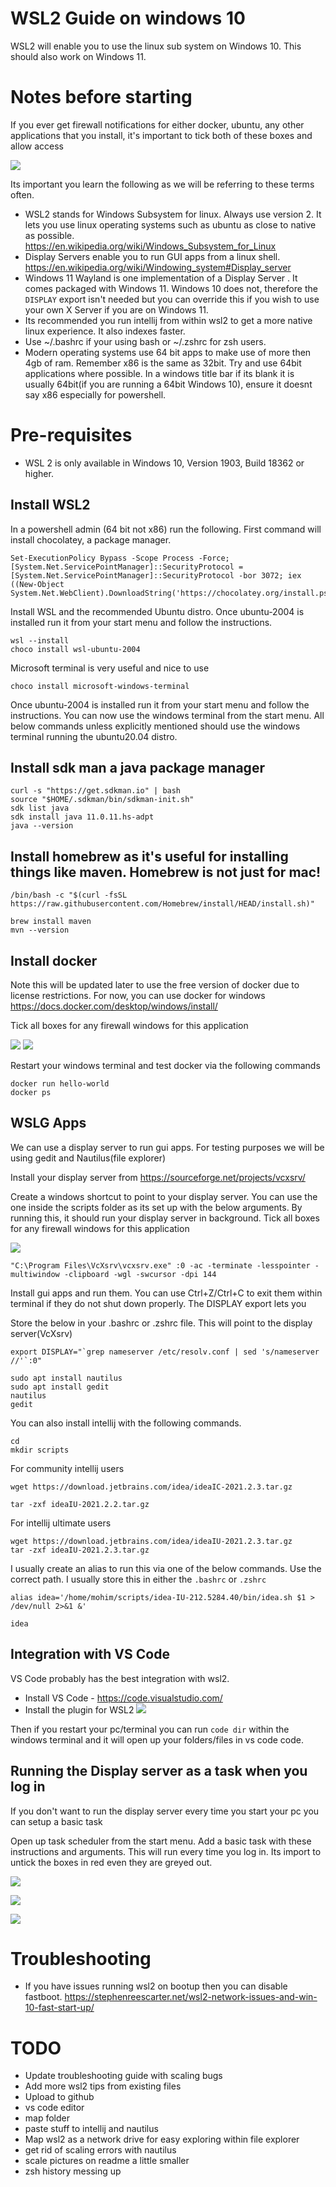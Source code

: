 # WSL2 Guide on windows 10

WSL2 will enable you to use the linux sub system on Windows 10. This should also work on Windows 11.

# Notes before starting

If you ever get firewall notifications for either docker, ubuntu, any other applications that you install, it's important to tick both of these boxes and allow access

![](images/firewall.png)

Its important you learn the following as we will be referring  to these terms often.
 
- WSL2 stands for Windows Subsystem for linux. Always use version 2. It lets you use linux operating systems such as ubuntu as close to native as possible. https://en.wikipedia.org/wiki/Windows_Subsystem_for_Linux
- Display Servers enable you to run GUI apps from a linux shell. https://en.wikipedia.org/wiki/Windowing_system#Display_server
- Windows 11 Wayland is one implementation of a Display Server . It comes packaged with Windows 11. Windows 10 does not, therefore the `DISPLAY` export isn't needed but you can override this if you wish to use your own X Server if you are on Windows 11.
- Its recommended you run intellij from within wsl2 to get a more native linux experience. It also indexes faster. 
- Use ~/.bashrc if your using bash or ~/.zshrc for zsh users.
- Modern operating systems use 64 bit apps to make use of more then 4gb of ram. Remember x86 is the same as 32bit. Try and use 64bit applications where possible. In a windows title bar if its blank it is usually 64bit(if you are running a 64bit Windows 10), ensure it doesnt say x86 especially for powershell.

# Pre-requisites 
- WSL 2 is only available in Windows 10, Version 1903, Build 18362 or higher.

## Install WSL2
In a powershell admin (64 bit not x86) run the following. First command will install chocolatey, a package manager. 
```
Set-ExecutionPolicy Bypass -Scope Process -Force; [System.Net.ServicePointManager]::SecurityProtocol = [System.Net.ServicePointManager]::SecurityProtocol -bor 3072; iex ((New-Object System.Net.WebClient).DownloadString('https://chocolatey.org/install.ps1'))
```

Install WSL and the recommended Ubuntu distro. Once ubuntu-2004 is installed run it from your start menu and follow the instructions.

```
wsl --install
choco install wsl-ubuntu-2004
```

Microsoft terminal is very useful and nice to use
```
choco install microsoft-windows-terminal
```
Once ubuntu-2004 is installed run it from your start menu and follow the instructions.
You can now use the windows terminal from the start menu. All below commands unless explicitly mentioned should use the windows terminal running the ubuntu20.04 distro. 

## Install sdk man a java package manager
```
curl -s "https://get.sdkman.io" | bash
source "$HOME/.sdkman/bin/sdkman-init.sh"
sdk list java
sdk install java 11.0.11.hs-adpt
java --version
```

## Install homebrew as it's useful for installing things like maven. Homebrew is not just for mac!
```
/bin/bash -c "$(curl -fsSL https://raw.githubusercontent.com/Homebrew/install/HEAD/install.sh)"

brew install maven
mvn --version
```

## Install docker 
Note this will be updated later to use the free version of docker due to license restrictions. For now, you can use docker for windows
https://docs.docker.com/desktop/windows/install/

Tick all boxes for any firewall windows for this application

![](images/docker-wsl2-enable.png)
![](images/docker-ubuntu-enable.png)


Restart your windows terminal and test docker via the following commands
```
docker run hello-world
docker ps
```

## WSLG Apps
We can use a display server to run gui apps. For testing purposes we will be using gedit and Nautilus(file explorer)

Install your display server from https://sourceforge.net/projects/vcxsrv/

Create a windows shortcut to point to your display server. You can use the one inside the scripts folder as its set up with the below arguments. By running this, it should run your display server in background. Tick all boxes for any firewall windows for this application

![](images/vc-shortcut.png)

```
"C:\Program Files\VcXsrv\vcxsrv.exe" :0 -ac -terminate -lesspointer -multiwindow -clipboard -wgl -swcursor -dpi 144
```

Install gui apps and run them. You can use Ctrl+Z/Ctrl+C to exit them within terminal if they do not shut down properly. The DISPLAY export lets you 

Store the below in your .bashrc or .zshrc file. This will point to the display server(VcXsrv)
```
export DISPLAY="`grep nameserver /etc/resolv.conf | sed 's/nameserver //'`:0"
```

```
sudo apt install nautilus
sudo apt install gedit
nautilus
gedit
```

You can also install intellij with the following commands.
```
cd
mkdir scripts
```

For community intellij users
```
wget https://download.jetbrains.com/idea/ideaIC-2021.2.3.tar.gz

tar -zxf ideaIU-2021.2.2.tar.gz
```

For intellij ultimate users
```
wget https://download.jetbrains.com/idea/ideaIU-2021.2.3.tar.gz
tar -zxf ideaIU-2021.2.3.tar.gz
```

I usually create an alias to run this via one of the below commands. Use the correct path. I usually store this in either the `.bashrc`  or `.zshrc`
```
alias idea='/home/mohim/scripts/idea-IU-212.5284.40/bin/idea.sh $1 > /dev/null 2>&1 &'

idea
```

## Integration with VS Code
VS Code probably has the best integration with wsl2. 
- Install VS Code - https://code.visualstudio.com/
- Install the plugin for WSL2
![](images/vs-code-wsl2-plugin.png)

Then if you restart your pc/terminal you can run `code dir` within the windows terminal and it will open up your folders/files in vs code code.

## Running the Display server as a task when you log in
If you don't want to run the display server every time you start your pc you can setup a basic task

Open up task scheduler from the start menu. Add a basic task with these instructions and arguments. This will run every time you log in. Its import to untick the boxes in red even they are greyed out.

![](images/task-scheduler-trigger.png)

![](images/task-scheduler-trigger.png)

![](images/task-scheduler-untick-these-boxes.png)



# Troubleshooting
- If you have issues running wsl2 on bootup then you can disable fastboot. https://stephenreescarter.net/wsl2-network-issues-and-win-10-fast-start-up/



# TODO

- Update troubleshooting guide with scaling bugs
- Add more wsl2 tips from existing files
- Upload to github
- vs code editor
- map folder
- paste stuff to intellij and nautilus
- Map wsl2 as a network drive for easy exploring within file explorer
- get rid of scaling errors with nautilus
- scale pictures on readme a little smaller
- zsh history messing up

